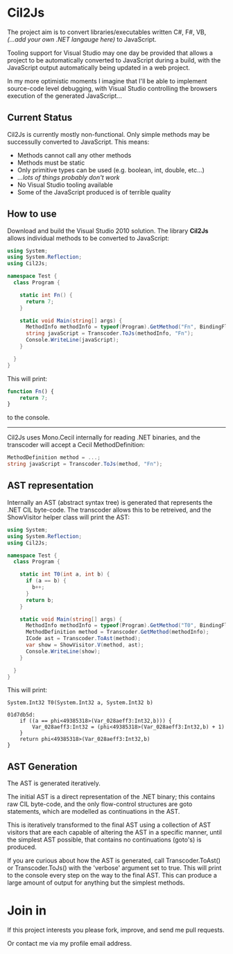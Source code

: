 Cil2Js
======

The project aim is to convert libraries/executables written C#, F#, VB, *(...add your own .NET langauge here)*
to JavaScript.

Tooling support for Visual Studio may one day be provided that allows a project to be automatically converted to JavaScript
during a build, with the JavaScript output automatically being updated in a web project.

In my more optimistic moments I imagine that I'll be able to implement source-code level debugging,
with Visual Studio controlling the browsers execution of the generated JavaScript...

Current Status
--------------

Cil2Js is currently mostly non-functional. Only simple methods may be successully converted to JavaScript.
This means:

- Methods cannot call any other methods
- Methods must be static
- Only primitive types can be used (e.g. boolean, int, double, etc...)
- *...lots of things probably don't work*
- No Visual Studio tooling available
- Some of the JavaScript produced is of terrible quality

How to use
----------
Download and build the Visual Studio 2010 solution.
The library **Cil2Js** allows individual methods to be converted to JavaScript:

``` C#
using System;
using System.Reflection;
using Cil2Js;

namespace Test {
  class Program {

    static int Fn() {
      return 7;
    }

	static void Main(string[] args) {
	  MethodInfo methodInfo = typeof(Program).GetMethod("Fn", BindingFlags.NonPublic|BindingFlags.Static);
	  string javaScript = Transcoder.ToJs(methodInfo, "Fn");
	  Console.WriteLine(javaScript);
	}

  }
}
```

This will print:

``` JavaScript
function Fn() {
    return 7;
}
```

to the console.

----

Cil2Js uses Mono.Cecil internally for reading .NET binaries, and the transcoder will accept a
Cecil MethodDefinition:

``` C#
MethodDefinition method = ...;
string javaScript = Transcoder.ToJs(method, "Fn");
```

AST representation
------------------

Internally an AST (abstract syntax tree) is generated that represents the .NET CIL byte-code.
The transcoder allows this to be retreived, and the ShowVisitor helper class will print the AST:

``` C#
using System;
using System.Reflection;
using Cil2Js;

namespace Test {
  class Program {

    static int T0(int a, int b) {
      if (a == b) {
        b++;
      }
      return b;
    }

    static void Main(string[] args) {
      MethodInfo methodInfo = typeof(Program).GetMethod("T0", BindingFlags.NonPublic|BindingFlags.Static);
      MethodDefinition method = Transcoder.GetMethod(methodInfo);
      ICode ast = Transcoder.ToAst(method);
      var show = ShowVisitor.V(method, ast);
      Console.WriteLine(show);
	}

  }
}
```

This will print:

```
System.Int32 T0(System.Int32 a, System.Int32 b)

01d7db5d:
    if ((a == phi<49385318>(Var_028aeff3:Int32,b))) {
        Var_028aeff3:Int32 = (phi<49385318>(Var_028aeff3:Int32,b) + 1)
    }
    return phi<49385318>(Var_028aeff3:Int32,b)
}
```

AST Generation
--------------

The AST is generated iteratively.

The initial AST is a direct representation of the .NET binary;
this contains raw CIL byte-code, and the only flow-control structures are goto statements, which are
modelled as continuations in the AST.

This is iteratively transformed to the final AST using a collection of AST visitors that are each
capable of altering the AST in a specific manner, until the simplest AST possible, that contains no
continuations (goto's) is produced.

If you are curious about how the AST is generated, call Transcoder.ToAst() or Transcoder.ToJs()
with the 'verbose' argument set to true. This will print to the console every step on the way to
the final AST. This can produce a large amount of output for anything but the simplest methods.

Join in
=======

If this project interests you please fork, improve, and send me pull requests.

Or contact me via my profile email address.